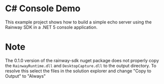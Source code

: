 ﻿# C# Console Demo

This example project shows how to build a simple echo server using the Rainway SDK in a .NET 5 console application. 

# Note

The 0.1.0 version of the rainway-sdk nuget package does not properly copy the `RainwayRuntime.dll` and `DesktopCapture.dll` to the output directory. To resolve this select the files in the solution explorer and change "Copy to Output" to "Always"